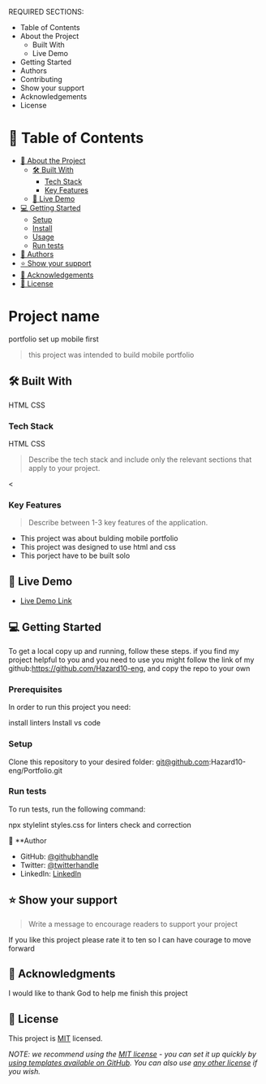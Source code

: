 
REQUIRED SECTIONS:
- Table of Contents
- About the Project
  - Built With
  - Live Demo
- Getting Started
- Authors
- Contributing
- Show your support
- Acknowledgements
- License


# 📗 Table of Contents

- [📖 About the Project](#about-project)
  - [🛠 Built With](#built-with)
    - [Tech Stack](#tech-stack)
    - [Key Features](#key-features)
  - [🚀 Live Demo](#live-demo)
- [💻 Getting Started](#getting-started)
  - [Setup](#setup)
  - [Install](#install)
  - [Usage](#usage)
  - [Run tests](#run-tests)
- [👥 Authors](#authors)
- [⭐️ Show your support](#support)
- [🙏 Acknowledgements](#acknowledgements)
- [📝 License](#license)


# Project name
portfolio set up mobile first

> this project was intended to build mobile portfolio

## 🛠 Built With 
HTML
CSS

### Tech Stack 
HTML
CSS

> Describe the tech stack and include only the relevant sections that apply to your project.

<

### Key Features <a name="key-features"></a>

> Describe between 1-3 key features of the application.

- This project was about bulding mobile portfolio 
- This project was designed to use html and css
- This porject have to be built solo

## 🚀 Live Demo 

- [Live Demo Link](http://127.0.0.1:5501/index.html)

## 💻 Getting Started 

To get a local copy up and running, follow these steps.
if you find my project helpful to you and you need to use you might follow the link of
my github:https://github.com/Hazard10-eng, and copy the repo to your own

### Prerequisites

In order to run this project you need:

install linters 
Install vs code 

### Setup

Clone this repository to your desired folder:
git@github.com:Hazard10-eng/Portfolio.git
### Run tests

To run tests, run the following command:

npx stylelint styles.css for linters check and correction


👤 **Author

- GitHub: [@githubhandle](https://github.com/Hazard10-eng)
- Twitter: [@twitterhandle](https://twitter.com/AimeSebagabo)
- LinkedIn: [LinkedIn](https://www.linkedin.com/in/jean-aime-sebagabo-279aa2207/)



## ⭐️ Show your support

> Write a message to encourage readers to support your project

If you like this project please rate it to ten so I can have courage to move forward 

## 🙏 Acknowledgments 



I would like to thank God to help me finish this project


## 📝 License 

This project is [MIT](./LICENSE) licensed.

_NOTE: we recommend using the [MIT license](https://choosealicense.com/licenses/mit/) - you can set it up quickly by [using templates available on GitHub](https://docs.github.com/en/communities/setting-up-your-project-for-healthy-contributions/adding-a-license-to-a-repository). You can also use [any other license](https://choosealicense.com/licenses/) if you wish._
